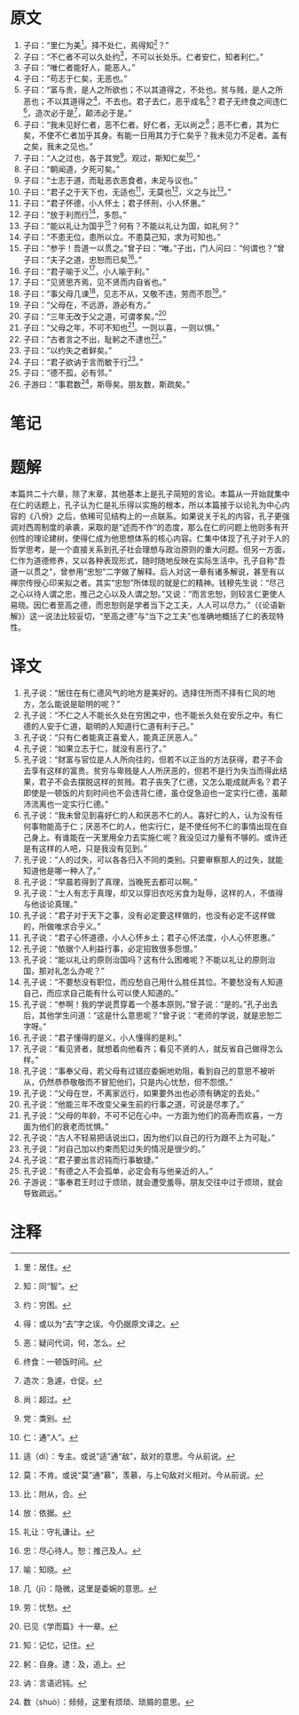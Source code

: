 # 原文
1. 子曰：“里仁为美[^1]。择不处仁，焉得知[^2]？”
2. 子曰：“不仁者不可以久处约[^3]，不可以长处乐。仁者安仁，知者利仁。”
3. 子曰：“唯仁者能好人，能恶人。”
4. 子曰：“苟志于仁矣，无恶也。”
5. 子曰：“富与贵，是人之所欲也；不以其道得之，不处也。贫与贱，是人之所恶也；不以其道得之[^4]，不去也。君子去仁，恶乎成名[^5]？君子无终食之间违仁[^6]，造次必于是[^7]，颠沛必于是。”
6. 子曰：“我未见好仁者，恶不仁者。好仁者，无以尚之[^8]；恶不仁者，其为仁矣，不使不仁者加乎其身。有能一日用其力于仁矣乎？我未见力不足者。盖有之矣，我未之见也。”
7. 子曰：“人之过也，各于其党[^9]。观过，斯知仁矣[^10]。”
8. 子曰：“朝闻道，夕死可矣。”
9. 子曰：“士志于道，而耻恶衣恶食者，未足与议也。”
10. 子曰：“君子之于天下也，无适也[^11]，无莫也[^12]，义之与比[^13]。”
11. 子曰：“君子怀德，小人怀土；君子怀刑，小人怀惠。”
12. 子曰：“放于利而行[^14]，多怨。”
13. 子曰：“能以礼让为国乎[^15]？何有？不能以礼让为国，如礼何？”
14. 子曰：“不患无位，患所以立。不患莫己知，求为可知也。”
15. 子曰：“参乎！吾道一以贯之。”曾子曰：“唯。”子出，门人问曰：“何谓也？”曾子曰：“夫子之道，忠恕而已矣[^16]。”
16. 子曰：“君子喻于义[^17]，小人喻于利。”
17. 子曰：“见贤思齐焉，见不贤而内自省也。”
18. 子曰：“事父母几谏[^18]，见志不从，又敬不违，劳而不怨[^19]。”
19. 子曰：“父母在，不远游，游必有方。”
20. 子曰：“三年无改于父之道，可谓孝矣。”[^20]
21. 子曰：“父母之年，不可不知也[^21]。一则以喜，一则以惧。”
22. 子曰：“古者言之不出，耻躬之不逮也[^22]。”
23. 子曰：“以约失之者鲜矣。”
24. 子曰：“君子欲讷于言而敏于行[^23]。”
25. 子曰：“德不孤，必有邻。”
26. 子游曰：“事君数[^24]，斯辱矣。朋友数，斯疏矣。”

# 笔记

# 题解
本篇共二十六章，除了末章，其他基本上是孔子简短的言论。本篇从一开始就集中在仁的话题上，孔子认为仁是礼乐得以实施的根本，所以本篇接于以论礼为中心内容的《八佾》之后，依稀可见结构上的一点联系。如果说关于礼的内容，孔子更强调对西周制度的承袭，采取的是“述而不作”的态度，那么在仁的问题上他则多有开创性的理论建树，使得仁成为他思想体系的核心内容。仁集中体现了孔子对于人的哲学思考，是一个直接关系到孔子社会理想与政治原则的重大问题。但另一方面，仁作为道德修养，又以各种表现形式，随时随地反映在实际生活中。孔子自称“吾道一以贯之”，曾参用“忠恕”二字做了解释。后人对这一章有诸多解说，甚至有以禅宗传授心印来拟之者。其实“忠恕”所体现的就是仁的精神。钱穆先生说：“尽己之心以待人谓之忠，推己之心以及人谓之恕。”又说：“而言忠恕，则较言仁更使人易晓。因仁者至高之德，而忠恕则是学者当下之工夫，人人可以尽力。”（《论语新解》）这一说法比较妥切，“至高之德”与“当下之工夫”也准确地概括了仁的表现特性。
# 译文
1. 孔子说：“居住在有仁德风气的地方是美好的。选择住所而不择有仁风的地方，怎么能说是聪明的呢？”
2. 孔子说：“不仁之人不能长久处在穷困之中，也不能长久处在安乐之中。有仁德的人安于仁道，聪明的人知道行仁道有利于己。”
3. 孔子说：“只有仁者能真正喜爱人，能真正厌恶人。”
4. 孔子说：“如果立志于仁，就没有恶行了。”
5. 孔子说：“财富与官位是人人所向往的，但若不以正当的方法获得，君子不会去享有这样的富贵。贫穷与卑贱是人人所厌恶的，但若不是行为失当而得此结果，君子不会去摆脱这样的贫贱。君子丧失了仁德，又怎么能成就声名？君子即使是一顿饭的片刻时间也不会违背仁德，虽仓促急迫也一定实行仁德，虽颠沛流离也一定实行仁德。”
6. 孔子说：“我未曾见到喜好仁的人和厌恶不仁的人。喜好仁的人，认为没有任何事物能高于仁；厌恶不仁的人，他实行仁，是不使任何不仁的事情出现在自己身上。有谁能在一天里用全力去实施仁呢？我没见过力量有不够的。或许还是有这样的人吧，只是我没有见到。”
7. 孔子说：“人的过失，可以各各归入不同的类别。只要审察那人的过失，就能知道他是哪一种人了。”
8. 孔子说：“早晨若得到了真理，当晚死去都可以啊。”
9. 孔子说：“士人有志于真理，却又以穿旧衣吃劣食为耻辱，这样的人，不值得与他谈论真理。”
10. 孔子说：“君子对于天下之事，没有必定要这样做的，也没有必定不这样做的，所做唯求合乎义。”
11. 孔子说：“君子心怀道德，小人心怀乡土；君子心怀法度，小人心怀恩惠。”
12. 孔子说：“依据个人利益行事，必定招致很多怨恨。”
13. 孔子说：“能以礼让的原则治国吗？这有什么困难呢？不能以礼让的原则治国，那对礼怎么办呢？”
14. 孔子说：“不要愁没有职位，而应愁自己用什么胜任其位。不要愁没有人知道自己，而应求自己能有什么可以使人知道的。”
15. 孔子说：“参啊！我的学说贯穿着一个基本原则。”曾子说：“是的。”孔子出去后，其他学生问道：“这是什么意思呢？”曾子说：“老师的学说，就是忠恕二字呀。”
16. 孔子说：“君子懂得的是义，小人懂得的是利。”
17. 孔子说：“看见贤者，就想着向他看齐；看见不贤的人，就反省自己做得怎么样。”
18. 孔子说：“事奉父母，若父母有过错应委婉地劝阻，看到自己的意思不被听从，仍然恭恭敬敬而不冒犯他们，只是内心忧愁，但不怨恨。”
19. 孔子说：“父母在世，不离家远行，如果要外出也必须有确定的去处。”
20. 孔子说：“他能三年不改变父亲生前的行事之道，可说是尽孝了。”
21. 孔子说：“父母的年龄，不可不记在心中。一方面为他们的高寿而欢喜，一方面为他们的衰老而忧惧。”
22. 孔子说：“古人不轻易把话说出口，因为他们以自己的行为跟不上为可耻。”
23. 孔子说：“对自己加以约束而犯过失的情况是很少的。”
24. 孔子说：“君子要出言迟钝而行事敏捷。”
25. 孔子说：“有德之人不会孤单，必定会有与他亲近的人。”
26. 子游说：“事奉君王时过于烦琐，就会遭受羞辱。朋友交往中过于烦琐，就会导致疏远。”
# 注释

[^1]: 里：居住。
[^2]: 知：同“智”。
[^3]: 约：穷困。
[^4]: 得：或以为“去”字之误。今仍据原文译之。
[^5]: 恶：疑问代词，何，怎么。
[^6]: 终食：一顿饭时间。
[^7]: 造次：急遽，仓促。
[^8]: 尚：超过。
[^9]: 党：类别。
[^10]: 仁：通“人”。
[^11]: 适（dí）：专主。或说“适”通“敌”，敌对的意思。今从前说。
[^12]: 莫：不肯。或说“莫”通“慕”，羡慕，与上句敌对义相对。今从前说。
[^13]: 比：附从，合。
[^14]: 放：依据。
[^15]: 礼让：守礼谦让。
[^16]: 忠：尽心待人。恕：推己及人。
[^17]: 喻：知晓。
[^18]: 几（jī）：隐微，这里是委婉的意思。
[^19]: 劳：忧愁。
[^20]: 已见《学而篇》十一章。
[^21]: 知：记忆，记住。
[^22]: 躬：自身。逮：及，追上。
[^23]: 讷：言语迟钝。
[^24]: 数（shuò）：频频，这里有烦琐、琐屑的意思。